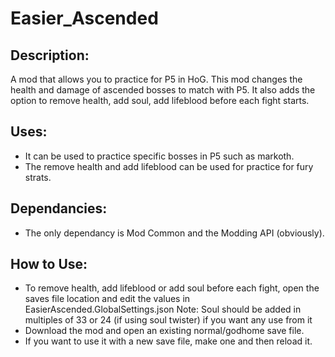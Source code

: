 # Easier_Ascended

## Description:
A mod that allows you to practice for P5 in HoG. This mod changes the health and damage of ascended bosses to match with P5. It also adds the option to remove health, add soul,  add lifeblood before each fight starts.
  
## Uses:
- It can be used to practice specific bosses in P5 such as markoth.
- The remove health and add lifeblood can be used for practice for fury strats.

## Dependancies:
- The only dependancy is Mod Common and the Modding API (obviously).

## How to Use:
- To remove health, add lifeblood or add soul before each fight, open the saves file location and edit the values in EasierAscended.GlobalSettings.json
Note: Soul should be added in multiples of 33 or 24 (if using soul twister) if you want any use from it 
- Download the mod and open an existing normal/godhome save file. 
- If you want to use it with a new save file, make one and then reload it.

